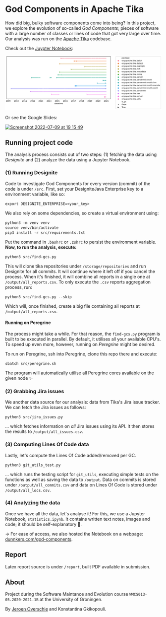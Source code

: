 # God Components in Apache Tika
How did big, bulky software components come into being? In this project, we explore the evolution of so-called _God Components_; pieces of software with a large number of classes or lines of code that got very large over time. Our analysis was run on the [Apache Tika](https://tika.apache.org/) codebase.

Check out the [Juypter Notebook](https://dunnkers.com/god-components):

[![god components lifetime image](report/images/gc_lineplot.png)](https://dunnkers.com/god-components)

Or see the Google Slides:

[![Screenshot 2022-07-09 at 19 15 49](https://user-images.githubusercontent.com/744430/178116119-93899885-81d0-4254-8c9d-7963589b331a.png)](https://docs.google.com/presentation/d/e/2PACX-1vR7K3OXOYntmhZGBF5LnIPyOMtfLJlcgEjjMS9Kl0h3PLi6C_rnJKLjjXxd3nzIvR5PCgmt17wQ87kS/pub?start=false&loop=false&delayms=3000)



## Running project code
The analysis process consists out of two steps: (1) fetching the data using _Designite_ and (2) analyze the data using a Jupyter Notebook.

### (1) Running Designite
Code to investigate God Components for every version (commit) of the code is under `/src`. First, set your DesigniteJava Enterprise key to a environment variable, like so:

```shell
export DESIGNITE_ENTERPRISE=<your_key>
```

We also rely on some dependencies, so create a virtual environment using:

```shell
python3 -m venv venv
source venv/bin/activate
pip3 install -r src/requirements.txt
```

Put the command in `.bashrc` or `.zshrc` to persist the environment variable. **Now, to run the analysis, execute:**

```shell
python3 src/find-gcs.py
```

This will clone tika repositories under `/storage/repositories` and run Designite for all commits. It will continue where it left off if you cancel the process. When it's finished, it will combine all reports in a single one at `/output/all_reports.csv`. To only execute the `.csv` reports aggregation process, run:

```shell
python3 src/find-gcs.py --skip
```

Which will, once finished, create a big file containing all reports at `/output/all_reports.csv`.

#### Running on Peregrine
The process might take a while. For that reason, the `find-gcs.py` program is built to be executed in parallel. By default, it utilises all your available CPU's. To speed up even more, however, running on _Peregrine_ might be desired.

To run on Peregrine, ssh into Peregrine, clone this repo there and execute:

```shell
sbatch src/peregrine.sh
```

The program will automatically utilise all Peregrine cores available on the given node ✨

### (2) Grabbing Jira issues
We another data source for our analysis: data from Tika's Jira issue tracker. We can fetch the Jira issues as follows:

```shell
python3 src/jira_issues.py
```

... which fetches information on *all* Jira issues using its API. It then stores the results to `/output/all_issues.csv`.

### (3) Computing Lines Of Code data
Lastly, let's compute the Lines Of Code added/removed per GC.

```shell
python3 git_utils_test.py
```

... which runs the testing script for `git_utils`, executing simple tests on the functions as well as saving the data to `/output`. Data on commits is stored under `/output/all_commits.csv` and data on Lines Of Code is stored under `/output/all_locs.csv`.

### (4) Analyzing the data
Once we have all the data, let's analyse it! For this, we use a Jupyter Notebook, `statistics.ipynb`. It contains written text notes, images and code; it should be self-explanatory 🙂.

→ For ease of access, we also hosted the Notebook on a webpage: [dunnkers.com/god-components](https://dunnkers.com/god-components).

## Report
Latex report source is under `/report`, built PDF available in submission.

## About
Project during the Software Maintance and Evolution course `WMCS013-05.2020-2021.1B` at the University of Groningen.

By [Jeroen Overschie](https://dunnkers.com/) and Konstantina Gkikopouli.

